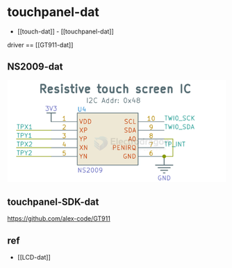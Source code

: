 
# touchpanel-dat


- [[touch-dat]] - [[touchpanel-dat]]

driver == [[GT911-dat]] 


## NS2009-dat

![](2025-07-16-13-12-53.png)


## touchpanel-SDK-dat 

https://github.com/alex-code/GT911




## ref 

- [[LCD-dat]]
